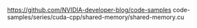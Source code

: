 https://github.com/NVIDIA-developer-blog/code-samples
code-samples/series/cuda-cpp/shared-memory/shared-memory.cu
